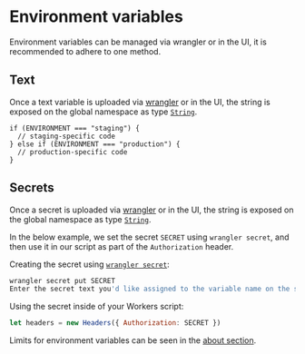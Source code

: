 # Environment variables

Environment variables can be managed via wrangler or in the UI, it is recommended to adhere to one method.

## Text

Once a text variable is uploaded via [wrangler](/tooling/wrangler/configuration) or in the UI, the string is exposed on the global namespace as type [`String`](https://developer.mozilla.org/en-US/docs/Web/JavaScript/Reference/Global_Objects/String).

```
if (ENVIRONMENT === "staging") {
  // staging-specific code
} else if (ENVIRONMENT === "production") {
  // production-specific code
}
```

## Secrets

Once a secret is uploaded via [wrangler](/tooling/wrangler/secret) or in the UI, the string is exposed on the global namespace as type [`String`](https://developer.mozilla.org/en-US/docs/Web/JavaScript/Reference/Global_Objects/String).

In the below example, we set the secret `SECRET` using `wrangler secret`, and then use it in our script as part of the `Authorization` header.

Creating the secret using [`wrangler secret`](/tooling/wrangler/secrets):

```bash
wrangler secret put SECRET
Enter the secret text you'd like assigned to the variable name on the script named my-worker-ENVIRONMENT_NAME: mysekret
```

Using the secret inside of your Workers script:

```javascript
let headers = new Headers({ Authorization: SECRET })
```

Limits for environment variables can be seen in the [about section](/about/limits#environment-variables).
